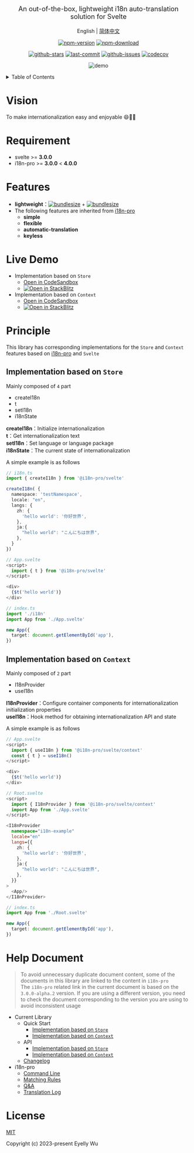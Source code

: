 <div align="center">
  <p style="font-size: 18px;">An out-of-the-box, lightweight i18n auto-translation solution for Svelte</p>

English | [简体中文](https://github.com/i18n-pro/svelte/blob/v2.0.0-alpha.0/README_zh-CN.md)



[![npm-version](https://img.shields.io/npm/v/@i18n-pro/svelte.svg?style=flat-square "npm-version")](https://www.npmjs.com/package/@i18n-pro/svelte "npm")
[![npm-download](https://img.shields.io/npm/dm/@i18n-pro/svelte "npm-download")](https://www.npmjs.com/package/@i18n-pro/svelte "npm")

[![github-stars](https://img.shields.io/github/stars/i18n-pro/svelte?style=social "github-stars")](https://github.com/i18n-pro/svelte/stargazers "github-stars")
[![last-commit](https://img.shields.io/github/last-commit/i18n-pro/svelte/main "last-commit")](https://github.com/i18n-pro/svelte/commits/main "last-commit")
[![github-issues](https://img.shields.io/github/issues-raw/i18n-pro/svelte "github-issues")](https://github.com/i18n-pro/svelte/issues "github-issues")
[![codecov](https://codecov.io/gh/i18n-pro/svelte/branch/main/graph/badge.svg?token=0F80N8BAZ0 "codecov")](https://codecov.io/gh/i18n-pro/svelte "codecov")

![demo](https://s3.bmp.ovh/imgs/2024/04/29/bb8d20297d6edf26.gif)

</div>
<details >
  <summary>Table of Contents</summary>

  [Vision](#vision)<br/>
  [Requirement](#requirement)<br/>
  [Features](#features)<br/>
  [Live Demo](#live-demo)<br/>
  [Principle](#principle)<br/>
  &emsp;&emsp;[Implementation based on  `Store` ](#implementation-based-on--store)<br/>
  &emsp;&emsp;[Implementation based on  `Context` ](#implementation-based-on--context)<br/>
  [License](#license)<br/>

</details>


# Vision
To make internationalization easy and enjoyable 😄💪🏻
# Requirement

* svelte >= **3.0.0**
* i18n-pro >= **3.0.0** < **4.0.0**


# Features

* **lightweight**：[![bundlesize](https://img.shields.io/bundlephobia/minzip/i18n-pro?color=brightgreen&style=plastic "i18n-pro-bundlesize")](https://bundlephobia.com/package/i18n-pro "i18n-pro-bundlesize") + [![bundlesize](https://img.shields.io/bundlephobia/minzip/@i18n-pro/svelte?color=brightgreen&style=plastic "bundlesize")](https://bundlephobia.com/package/@i18n-pro/svelte "bundlesize")
* The following features are inherited from  [i18n-pro](https://github.com/i18n-pro/core "i18n-pro") 
   * **simple**
   * **flexible**
   * **automatic-translation**
   * **keyless**


# Live Demo

* Implementation based on  `Store` 
   * [Open in CodeSandbox](https://codesandbox.io/p/github/i18n-pro/svelte-demo/main?file=README.md)
   * [![Open in StackBlitz](https://developer.stackblitz.com/img/open_in_stackblitz_small.svg "Open in StackBlitz")](https://stackblitz.com/github/i18n-pro/svelte-demo?file=README.md)
* Implementation based on  `Context` 
   * [Open in CodeSandbox](https://codesandbox.io/p/github/i18n-pro/svelte-demo/context?file=README.md)
   * [![Open in StackBlitz](https://developer.stackblitz.com/img/open_in_stackblitz_small.svg "Open in StackBlitz")](https://stackblitz.com/github/i18n-pro/svelte-demo/tree/context?file=README.md)


# Principle
This library has corresponding implementations for the  `Store`  and  `Context`  features based on  [i18n-pro](https://github.com/i18n-pro/core "i18n-pro")  and  `Svelte` 
## Implementation based on  `Store` 
Mainly composed of  `4`  part
* createI18n
* t
* setI18n
* i18nState



**createI18n**：Initialize internationalization<br />**t**：Get internationalization text<br />**setI18n**：Set language or language package<br />**i18nState**：The current state of internationalization



A simple example is as follows
```typescript
// i18n.ts
import { createI18n } from '@i18n-pro/svelte'

createI18n( {
  namespace: 'testNamespace',
  locale: "en",
  langs: {
    zh: {
      'hello world': '你好世界',
    },
    ja:{
      "hello world": "こんにちは世界",
    },
  }
})

// App.svelte
<script>
  import { t } from '@i18n-pro/svelte'
</script>

<div>
  {$t('hello world')}
</div>

// index.ts
import './i18n'
import App from './App.svelte'

new App({
  target: document.getElementById('app'),
})
```

## Implementation based on  `Context` 
Mainly composed of  `2`  part
* I18nProvider
* useI18n



**I18nProvider**：Configure container components for internationalization initialization properties<br />**useI18n**：Hook method for obtaining internationalization API and state



A simple example is as follows
```typescript svelte
// App.svelte
<script>
  import { useI18n } from '@i18n-pro/svelte/context'
  const { t } = useI18n()
</script>

<div>
  {$t('hello world')}
</div>

// Root.svelte
<script>
  import { I18nProvider } from '@i18n-pro/svelte/context'
  import App from './App.svelte'
</script>

<I18nProvider
  namespace="i18n-example"
  locale="en"
  langs={{
    zh: {
      'hello world': '你好世界',
    },
    ja:{
      "hello world": "こんにちは世界",
    },
  }}
>
  <App/>
</I18nProvider>

// index.ts
import App from './Root.svelte'

new App({
  target: document.getElementById('app'),
})
```

# Help Document

>To avoid unnecessary duplicate document content, some of the documents in this library are linked to the content in  `i18n-pro` <br />The  `i18n-pro`  related link in the current document is based on the  `3.0.0-alpha.2`  version. If you are using a different version, you need to check the document corresponding to the version you are using to avoid inconsistent usage
* Current Library
   * Quick Start
      * [Implementation based on  `Store` ](https://github.com/i18n-pro/svelte/blob/v2.0.0-alpha.0/docs/dist/USAGE_STORE.md)
      * [Implementation based on  `Context` ](https://github.com/i18n-pro/svelte/blob/v2.0.0-alpha.0/docs/dist/USAGE_CONTEXT.md)
   * API
      * [Implementation based on  `Store` ](https://github.com/i18n-pro/svelte/blob/v2.0.0-alpha.0/docs/dist/API_STORE.md)
      * [Implementation based on  `Context` ](https://github.com/i18n-pro/svelte/blob/v2.0.0-alpha.0/docs/dist/API_CONTEXT.md)
   * [Changelog](https://github.com/i18n-pro/svelte/blob/v2.0.0-alpha.0/docs/dist/CHANGELOG.md)
* i18n-pro
   * [Command Line](https://github.com/i18n-pro/core/blob/v3.0.0-alpha.2/docs/dist/COMMAND_LINE.md)
   * [Matching Rules](https://github.com/i18n-pro/core/blob/v3.0.0-alpha.2/docs/dist/MATCH_RULE.md)
   * [Q&A](https://github.com/i18n-pro/core/blob/v3.0.0-alpha.2/docs/dist/Q&A.md)
   * [Translation Log](https://github.com/i18n-pro/core/blob/v3.0.0-alpha.2/docs/dist/OUTPUT_LOG.md)


# License
[MIT](./LICENSE)

Copyright (c) 2023-present Eyelly Wu